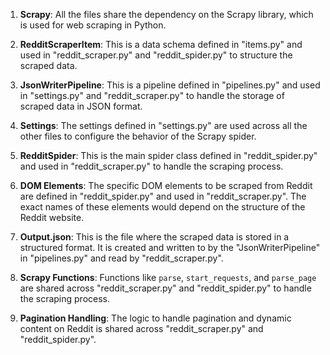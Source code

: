 1. **Scrapy**: All the files share the dependency on the Scrapy library, which is used for web scraping in Python.

2. **RedditScraperItem**: This is a data schema defined in "items.py" and used in "reddit_scraper.py" and "reddit_spider.py" to structure the scraped data.

3. **JsonWriterPipeline**: This is a pipeline defined in "pipelines.py" and used in "settings.py" and "reddit_scraper.py" to handle the storage of scraped data in JSON format.

4. **Settings**: The settings defined in "settings.py" are used across all the other files to configure the behavior of the Scrapy spider.

5. **RedditSpider**: This is the main spider class defined in "reddit_spider.py" and used in "reddit_scraper.py" to handle the scraping process.

6. **DOM Elements**: The specific DOM elements to be scraped from Reddit are defined in "reddit_spider.py" and used in "reddit_scraper.py". The exact names of these elements would depend on the structure of the Reddit website.

7. **Output.json**: This is the file where the scraped data is stored in a structured format. It is created and written to by the "JsonWriterPipeline" in "pipelines.py" and read by "reddit_scraper.py".

8. **Scrapy Functions**: Functions like `parse`, `start_requests`, and `parse_page` are shared across "reddit_scraper.py" and "reddit_spider.py" to handle the scraping process.

9. **Pagination Handling**: The logic to handle pagination and dynamic content on Reddit is shared across "reddit_scraper.py" and "reddit_spider.py".